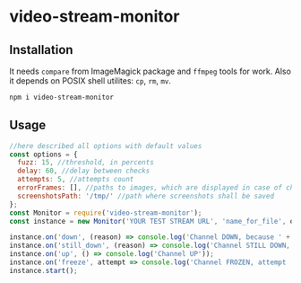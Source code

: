 # video-stream-monitor

## Installation

It needs `compare` from ImageMagick package and `ffmpeg` tools for work. Also it depends on POSIX shell utilites: `cp`, `rm`, `mv`. 

```bash
npm i video-stream-monitor
```

## Usage

```javascript
//here described all options with default values
const options = {
  fuzz: 15, //threshold, in percents 
  delay: 60, //delay between checks
  attempts: 5, //attempts count 
  errorFrames: [], //paths to images, which are displayed in case of channel is down
  screenshotsPath: '/tmp/' //path where screenshots shall be saved
};
const Monitor = require('video-stream-monitor');
const instance = new Monitor('YOUR TEST STREAM URL', 'name_for_file', options);

instance.on('down', (reason) => console.log('Channel DOWN, because ' + reason));
instance.on('still_down', (reason) => console.log('Channel STILL DOWN, because ' + reason));
instance.on('up', () => console.log('Channel UP'));
instance.on('freeze', attempt => console.log('Channel FROZEN, attempt ' + attempt));
instance.start();
```

